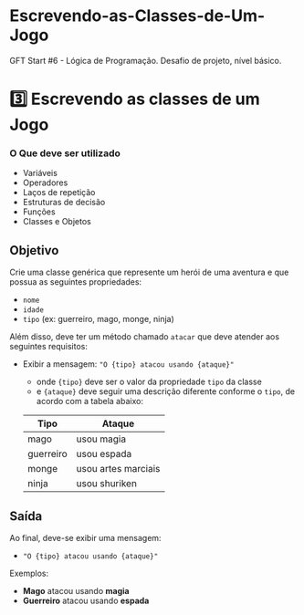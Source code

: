 # Escrevendo-as-Classes-de-Um-Jogo
GFT Start #6 - Lógica de Programação. Desafio de projeto, nível básico.

# 3️⃣ Escrevendo as classes de um Jogo

### O Que deve ser utilizado

- Variáveis
- Operadores
- Laços de repetição
- Estruturas de decisão
- Funções
- Classes e Objetos

## Objetivo

Crie uma classe genérica que represente um herói de uma aventura e que possua as seguintes propriedades:

- `nome`
- `idade`
- `tipo` (ex: guerreiro, mago, monge, ninja)

Além disso, deve ter um método chamado `atacar` que deve atender aos seguintes requisitos:

- Exibir a mensagem: `"O {tipo} atacou usando {ataque}"`
  - onde `{tipo}` deve ser o valor da propriedade `tipo` da classe
  - e `{ataque}` deve seguir uma descrição diferente conforme o `tipo`, de acordo com a tabela abaixo:

  | Tipo       | Ataque           |
  |------------|------------------|
  | mago       | usou magia       |
  | guerreiro  | usou espada      |
  | monge      | usou artes marciais |
  | ninja      | usou shuriken    |

## Saída

Ao final, deve-se exibir uma mensagem:

- `"O {tipo} atacou usando {ataque}"`

Exemplos:

- **Mago** atacou usando **magia**
- **Guerreiro** atacou usando **espada**
